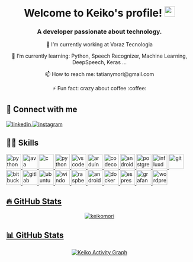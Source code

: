 <h1 align="center">
  Welcome to Keiko's profile!
  <img src="https://media.giphy.com/media/hvRJCLFzcasrR4ia7z/giphy.gif" width="28">
</h1>

<h3 align="center">A developer passionate about technology.</h3>

<p align="center"> 🔭 I’m currently working at Voraz Tecnologia </p> 
<p align="center"> 🌱 I’m currently learning: Python, Speech Recognizer, Machine Learning, DeepSpeech, Keras ... </p>
<p align="center"> 📫 How to reach me: tatianymori@gmail.com </p>
<p align="center"> ⚡ Fun fact: crazy about coffee :coffee: </p>


<h2>🔌 Connect with me</h2>

<p>
  <a href="https://linkedin.com/in/tatianymori">
    <img align="center" src="https://github.com/keikomori/icons-badges/blob/master/badges/LinkedIn/linkedin_button_icon_151847.svg" alt="linkedin" />
  </a>
  <a href="https://instagram.com/tatianymori">
    <img align="center" src="https://github.com/keikomori/icons-badges/blob/master/badges/Instagram/instagram_button_icon_151849.svg" alt="instagram" />
  </a>
</p>


<h2>👩‍💻 Skills</h2>

<p>
  <a href="https://www.python.org"><img src="https://github.com/keikomori/icons-badges/blob/master/icons/Python/python.svg" alt="python" width="40" height="40"/>
  <a href="https://www.java.com"><img src="https://github.com/keikomori/icons-badges/blob/master/icons/Java/java.png" alt="java" width="40" height="40"/>
  <a href="https://www.learn-c.org"><img src="https://github.com/keikomori/icons-badges/blob/master/icons/C/c.svg" alt="c" width="40" height="40"/>
  <a href="https://www.learncpp.com/"><img src="https://github.com/keikomori/icons-badges/blob/master/icons/C%20%2B%2B/c.svg" alt="python" width="40" height="40"/>
  <a href="https://code.visualstudio.com"><img src="https://github.com/keikomori/icons-badges/blob/master/icons/VSCode/vscode.svg" alt="vscode" width="40" height="40"/>
  <a href="https://www.arduino.cc"><img src="https://github.com/keikomori/icons-badges/blob/master/icons/Arduino/arduino.svg" alt="arduino" width="40" height="40"/>
  <a href="https://www.ti.com/tool/CCSTUDIO"><img src="https://github.com/keikomori/icons-badges/blob/master/icons/Code%20Composer/ccstudio.jpg" alt="codecomposer" width="40" height="40"/>
  <a href="https://developer.android.com/studio/"><img src="https://github.com/keikomori/icons-badges/blob/master/icons/Android/android.svg" alt="androidstudio" width="40" height="40"/>
  <a href="https://www.postgresql.org"><img src="https://github.com/keikomori/icons-badges/blob/master/icons/Postgresql/postgresql.svg" alt="postgresql" width="40" height="40"/>
  <a href="https://www.influxdata.com"><img src="https://github.com/keikomori/icons-badges/blob/master/icons/InfluxDB/influxdata.svg" alt="influxdb" width="40" height="40"/>
  <a href="https://git-scm.com/"><img src="https://github.com/keikomori/icons-badges/blob/master/icons/Git/git.svg" alt="git" width="40" height="40"/>
  <a href="https://bitbucket.org/"><img src="https://github.com/keikomori/icons-badges/blob/master/icons/Bitbucket/bitbucket.svg" alt="bitbucket" width="40" height="40"/>
  <a href="https://gitlab.com/"><img src="https://github.com/keikomori/icons-badges/blob/master/icons/GitLab/gitlab.svg" alt="gitlab" width="40" height="40"/>
  <a href="https://ubuntu.com/"><img src="https://github.com/keikomori/icons-badges/blob/master/icons/Ubuntu/ubuntu.svg" alt="ubuntu" width="40" height="40"/>
  <a href="https://www.microsoft.com/pt-br/windows/"><img src="https://github.com/keikomori/icons-badges/blob/master/icons/Windows/windows.svg" alt="windows" width="40" height="40"/>
  <a href="https://www.raspberrypi.org/software/operating-systems"><img src="https://github.com/keikomori/icons-badges/blob/master/icons/Raspberry%20Pi/raspberry_pi.svg" alt="raspberrypi" width="40" height="40"/>
  <a href="https://www.android.com"><img src="https://github.com/keikomori/icons-badges/blob/master/icons/Android/android.svg" alt="android" width="40" height="40"/>
  <a href="https://www.docker.com/"><img src="https://github.com/keikomori/icons-badges/blob/master/icons/Docker/docker.svg" alt="docker" width="40" height="40"/>
  <a href="https://www.espressif.com/"><img src="https://github.com/keikomori/icons-badges/blob/master/icons/Espressif/espressif.svg" alt="espressif" width="40" height="40"/>
  <a href="https://grafana.com/"><img src="https://github.com/keikomori/icons-badges/blob/master/icons/Grafana/grafana.svg" alt="grafana" width="40" height="40"/>
  <a href="https://br.wordpress.org/"><img src="https://github.com/keikomori/icons-badges/blob/master/icons/WordPress/wordpress.svg" alt="wordpress" width="40" height="40"/>
</p>

<h2>🔥 GitHub Stats</h2>

<p align="center">
  <img src="http://github-readme-streak-stats.herokuapp.com?user=keikomori&theme=dracula" alt="keikomori" />
</p>

<h2>📊 GitHub Stats</h2>

<p align="center">
<a href="https://github.com/ashutosh00710/github-readme-activity-graph"><img alt="Keiko Activity Graph" src="https://activity-graph.herokuapp.com/graph?username=keikomori&bg_color=1F222E&color=F8D866&line=F85D7F&point=FFFFFF&hide_border=true" /></a>
</p>
